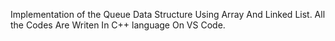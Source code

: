 Implementation of the Queue Data Structure Using Array And Linked List.
All the Codes Are Writen In C++ language On VS Code. 
